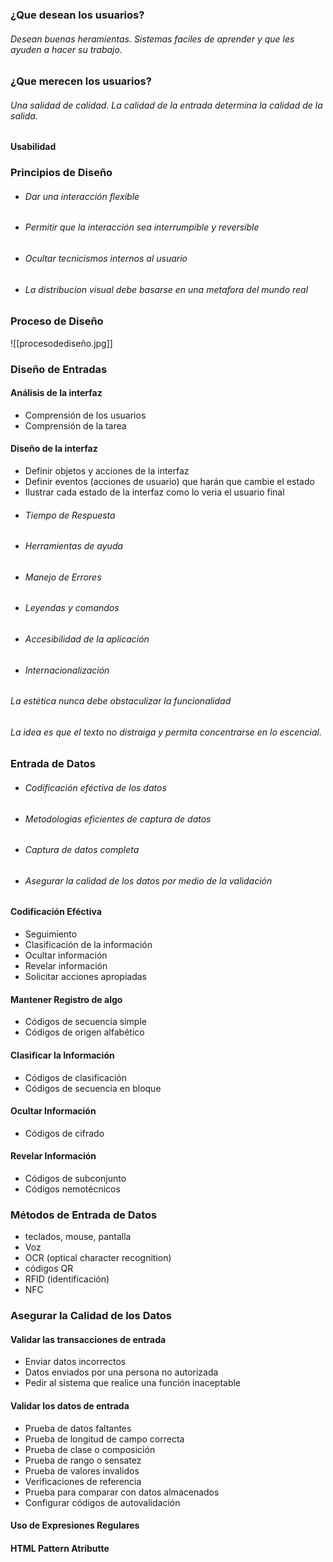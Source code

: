 ### ¿Que desean los usuarios?
###### Desean buenas heramientas. Sistemas faciles de aprender y que les ayuden a hacer su trabajo.
### ¿Que merecen los usuarios?
###### Una salidad de calidad. La calidad de la entrada determina la calidad de la salida.
#### Usabilidad
### Principios de Diseño
- ###### Dar una interacción flexible
- ###### Permitir que la interacción sea interrumpible y reversible
- ###### Ocultar tecnicismos internos al usuario
- ###### La distribucion visual debe basarse en una metafora del mundo real
### Proceso de Diseño
![[procesodediseño.jpg]]
### Diseño de Entradas
#### Análisis de la interfaz
- Comprensión de los usuarios 
- Comprensión de la tarea
#### Diseño de la interfaz
- Definir objetos y acciones de la interfaz
- Definir eventos (acciones de usuario) que harán que cambie el estado
- Ilustrar cada estado de la interfaz como lo veria el usuario final
- ###### Tiempo de Respuesta
- ###### Herramientas de ayuda
- ###### Manejo de Errores
- ###### Leyendas y comandos
- ###### Accesibilidad de la aplicación
- ###### Internacionalización
###### La estética nunca debe obstaculizar la funcionalidad
###### La idea es que el texto no distraiga y permita concentrarse en lo escencial.
### Entrada de Datos
- ###### Codificación eféctiva de los datos
- ###### Metodologias eficientes de captura de datos
- ###### Captura de datos completa
- ###### Asegurar la calidad de los datos por medio de la validación
#### Codificación Eféctiva
- Seguimiento
- Clasificación de la información
- Ocultar información
- Revelar información
- Solicitar acciones apropiadas
#### Mantener Registro de algo
- Códigos de secuencia simple
- Códigos de origen alfabético
#### Clasificar la Información
- Códigos de clasificación
- Códigos de secuencia en bloque
#### Ocultar Información
- Códigos de cifrado
#### Revelar Información
- Códigos de subconjunto
- Códigos nemotécnicos
### Métodos de Entrada de Datos
- teclados, mouse, pantalla
- Voz
- OCR (optical character recognition)
- códigos QR
- RFID (identificación)
- NFC
### Asegurar la Calidad de los Datos
#### Validar las transacciones de entrada
- Enviar datos incorrectos
- Datos enviados por una persona no autorizada
- Pedir al sistema que realice una función inaceptable
#### Validar los datos de entrada
- Prueba de datos faltantes
- Prueba de longitud de campo correcta
- Prueba de clase o composición
- Prueba de rango o sensatez
- Prueba de valores invalidos
- Verificaciones de referencia
- Prueba para comparar con datos almacenados
- Configurar códigos de autovalidación
#### Uso de Expresiones Regulares
#### HTML Pattern Atributte

